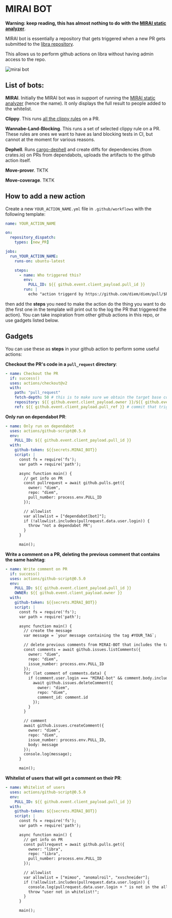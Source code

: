# MIRAI BOT

**Warning: keep reading, this has almost nothing to do with the [MIRAI static analyzer](https://github.com/facebookexperimental/MIRAI)**.

MIRAI bot is essentially a repository that gets triggered when a new PR gets submitted to the [libra repository](https://www.github.com/diem/diem).

This allows us to perform github actions on libra without having admin access to the repo.

![mirai bot](mirai-bot.png)

## List of bots:

**MIRAI**. Initially the MIRAI bot was in support of running the [MIRAI static analyzer](https://github.com/facebookexperimental/MIRAI) (hence the name).
It only displays the full result to people added to the whitelist.

**Clippy**. This runs [all the clippy rules](https://rust-lang.github.io/rust-clippy/master/) on a PR.

**Wannabe-Land-Blocking**. This runs a set of selected clippy rule on a PR. These rules are ones we want to have as land blocking tests in CI, but cannot at the moment for various reasons.

**Dephell**. Runs [cargo-dephell](https://github.com/mimoo/cargo-dephell) and create diffs for dependencies (from crates.io) on PRs from dependabots, uploads the artifacts to the github action itself.

**Move-prover**. TKTK

**Move-coverage**. TKTK

## How to add a new action

Create a new `YOUR_ACTION_NAME.yml` file in `.github/workflows` with the following template:

```yml
name: YOUR_ACTION_NAME

on:
  repository_dispatch:
    types: [new_PR]

jobs:
  run_YOUR_ACTION_NAME:
    runs-on: ubuntu-latest

    steps:
      - name: Who triggered this?
        env:
          PULL_ID: ${{ github.event.client_payload.pull_id }}
        run: |
          echo "action triggerd by https://github.com/diem/diem/pull/$PULL_ID"

```

then add the **steps** you need to make the action do the thing you want to do (the first one in the template will print out to the log the PR that triggered the action). 
You can take inspiration from other github actions in this repo, or use gadgets listed below.

## Gadgets

You can use these as **steps** in your github action to perform some useful actions:

**Checkout the PR's code in a `pull_request` directory**:

```yml
- name: Checkout the PR
  if: success()
  uses: actions/checkout@v2
  with:
    path: "pull_request"
    fetch-depth: 50 # this is to make sure we obtain the target base commit
    repository: ${{ github.event.client_payload.owner }}/${{ github.event.client_payload.repo }} # repo of the forked diem/diem
    ref: ${{ github.event.client_payload.pull_ref }} # commit that triggered the PR
```

**Only run on dependabot PR**:

```yml
- name: Only run on dependabot
  uses: actions/github-script@0.5.0
  env:
    PULL_ID: ${{ github.event.client_payload.pull_id }}
  with:
    github-token: ${{secrets.MIRAI_BOT}}
    script: |
      const fs = require('fs');
      var path = require('path');

      async function main() {
        // get info on PR
        const pullrequest = await github.pulls.get({
          owner: "diem",
          repo: "diem",
          pull_number: process.env.PULL_ID
        });

        // allowlist
        var allowlist = ["dependabot[bot]"];
        if (!allowlist.includes(pullrequest.data.user.login)) {
          throw "not a dependabot PR";
        }
      }

      main();
```

**Write a comment on a PR, deleting the previous comment that contains the same hashtag**:

```yml
- name: Write comment on PR
  if: success()
  uses: actions/github-script@0.5.0
  env:
    PULL_ID: ${{ github.event.client_payload.pull_id }}
    OWNER: ${{ github.event.client_payload.owner }}
  with:
    github-token: ${{secrets.MIRAI_BOT}}
    script: |
      const fs = require('fs');
      var path = require('path');

      async function main() {
        // create the message
        var message = `your message containing the tag #YOUR_TAG`;

        // delete previous comments from MIRAI-BOT that includes the tag "#YOUR_TAG"
        const comments = await github.issues.listComments({
          owner: "diem",
          repo: "diem",
          issue_number: process.env.PULL_ID
        });
        for (let comment of comments.data) {
          if (comment.user.login === "MIRAI-bot" && comment.body.includes("#YOUR_TAG")) {
            await github.issues.deleteComment({
              owner: "diem",
              repo: "diem",
              comment_id: comment.id
            });
          }
        }

        // comment
        await github.issues.createComment({
          owner: "diem",
          repo: "diem",
          issue_number: process.env.PULL_ID,
          body: message
        });
        console.log(message);
      }

      main();
```

**Whitelist of users that will get a comment on their PR**:

```yml
- name: Whitelist of users
  uses: actions/github-script@0.5.0
  env:
    PULL_ID: ${{ github.event.client_payload.pull_id }}
  with:
    github-token: ${{secrets.MIRAI_BOT}}
    script: |
      const fs = require('fs');
      var path = require('path');

      async function main() {
        // get info on PR
        const pullrequest = await github.pulls.get({
          owner: "libra",
          repo: "libra",
          pull_number: process.env.PULL_ID
        });

        // allowlist
        var allowlist = ["mimoo", "anomalroil", "xvschneider"];
        if (!allowlist.includes(pullrequest.data.user.login)) {
          console.log(pullrequest.data.user.login + " is not in the allowlist of this github action");
          throw "user not in whitelist!";
        }
      }

      main();
```
